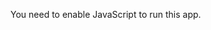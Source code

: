 
<html lang="en">
<head>
<meta charset="utf-8"/><link rel="icon" href="https://characterai.io/static/favicon_v2.ico"/>
<link rel="icon" type="image/png" sizes="32x32" href="https://characterai.io/static/favicon-32x32_v2.png"/>
<link rel="icon" type="image/png" sizes="16x16" href="https://characterai.io/static/favicon-16x16_v2.png"/>
<link rel="apple-touch-icon" sizes="180x180" href="https://characterai.io/static/apple-touch-icon_v2.png"/>
<link rel="mask-icon" href="https://characterai.io/static/safari-pinned-tab.svg" color="#2b2b2b"/>
<link rel="manifest" href="https://characterai.io/static/manifest.json"/>
<link rel="preconnect" href="https://fonts.googleapis.com"/>
<link rel="preconnect" href="https://fonts.gstatic.com" crossorigin/>
<link href="https://fonts.googleapis.com/css2?family=Noto+Sans:ital,wght@0,100;0,200;0,300;0,400;0,500;0,600;0,700;0,800;0,900;1,100;1,200;1,300;1,400;1,500;1,600;1,700;1,800;1,900&display=swap" rel="stylesheet"/>
<link rel="stylesheet" href="https://fonts.googleapis.com/css?family=Roboto:300,400,500,700&display=swap"/>
<meta name="viewport" content="width=device-width,initial-scale=1,maximum-scale=1,user-scalable=no"/>
<meta name="”apple-itunes-app”" content="app-id=1671705818"/><meta name="theme-color" content="#000000"/><meta name="revised" content="Wednesday, August 10th, 2022, 11:06 am"/>
<meta property="og:site_name" content="character.ai"/>
<meta property="og:type" content="article"/>
<meta property="twitter:site" content="@character_ai"/> 
<meta property="og:title" content="Chat now with Character Assistant · created by @landon"/>
<title>test</title> 
<meta name="description" content="Character Assistant: Hello--I&#x27;m an AI assistant trained by Character.AI!
I can help answer questions, brainstorm ideas, draft emails, write code, give advice and much more.
(To talk with more of my AI friends, visit: https://beta.character.ai/)Now, how can I help you?"/>

<meta property="og:image" content="https://characterai.io/i/300/static/avatars/uploaded/2022/12/4/T86Mx_7dj5hH9IMs9VUhHo5nVoAyvEKqmngJC12np7Y.webp"/><meta property="twitter:image" content="https://characterai.io/i/300/static/avatars/uploaded/2022/12/4/T86Mx_7dj5hH9IMs9VUhHo5nVoAyvEKqmngJC12np7Y.webp"/>

<meta property="og:width" content="300"/> <meta property="og:height" content="300"/> 
<meta property="twitter:card" content="summary"/> 

<script defer="defer" src="https://beta.character.ai/static/js/main.7c9c371a.js"></script>

<link href="https://beta.character.ai/static/css/main.372bc110.css" rel="stylesheet">

</head>

<body style="height:100%">

<noscript>You need to enable JavaScript to run this app.</noscript>

<div id="root" style="height:100%"></div>

<script defer src="https://static.cloudflareinsights.com/beacon.min.js/v52afc6f149f6479b8c77fa569edb01181681764108816" integrity="sha512-jGCTpDpBAYDGNYR5ztKt4BQPGef1P0giN6ZGVUi835kFF88FOmmn8jBQWNgrNd8g/Yu421NdgWhwQoaOPFflDw==" data-cf-beacon='{"rayId":"7e1769c65a6b2404","token":"de6c8a8324c04a50b30bdeb96bc8d410","version":"2023.4.0","si":100}' crossorigin="anonymous"></script>


</body>
</html>

